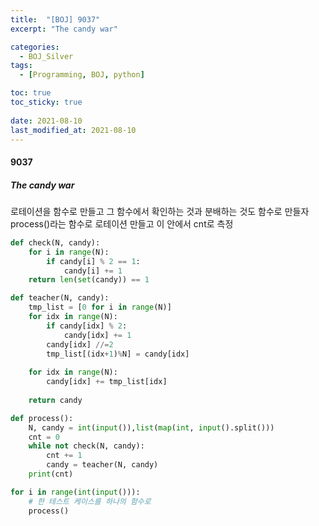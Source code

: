 ```yaml
---
title:  "[BOJ] 9037"
excerpt: "The candy war"

categories:
  - BOJ_Silver
tags:
  - [Programming, BOJ, python]

toc: true
toc_sticky: true
 
date: 2021-08-10
last_modified_at: 2021-08-10
---
```

#### 9037
##### The candy war
로테이션을 함수로 만들고 그 함수에서 확인하는 것과 분배하는 것도 함수로 만들자
process()라는 함수로 로테이션 만들고 이 안에서 cnt로 측정

```python
def check(N, candy):
    for i in range(N):
        if candy[i] % 2 == 1:
            candy[i] += 1
    return len(set(candy)) == 1

def teacher(N, candy):
    tmp_list = [0 for i in range(N)]
    for idx in range(N):
        if candy[idx] % 2:
            candy[idx] += 1
        candy[idx] //=2
        tmp_list[(idx+1)%N] = candy[idx]
        
    for idx in range(N):
        candy[idx] += tmp_list[idx]
    
    return candy

def process():
    N, candy = int(input()),list(map(int, input().split()))
    cnt = 0
    while not check(N, candy):
        cnt += 1
        candy = teacher(N, candy)
    print(cnt)

for i in range(int(input())):
    # 한 테스트 케이스를 하나의 함수로
    process()

```